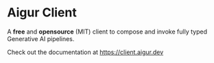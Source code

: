 # Aigur Client

A **free** and **opensource** (MIT) client to compose and invoke fully typed Generative AI pipelines.

Check out the documentation at https://client.aigur.dev
